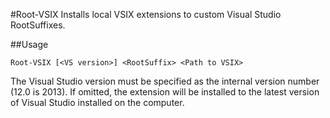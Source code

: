 #Root-VSIX
Installs local VSIX extensions to custom Visual Studio RootSuffixes.

##Usage

    Root-VSIX [<VS version>] <RootSuffix> <Path to VSIX>

The Visual Studio version must be specified as the internal version number (12.0 is 2013).  If omitted, the extension will be installed to the latest version of Visual Studio installed on the computer.
